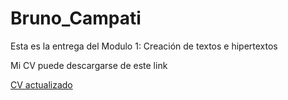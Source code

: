 # Bruno_Campati

Esta es la entrega del Modulo 1: Creación de textos e hipertextos

<p>

Mi CV puede descargarse de este link

<p>

[CV actualizado](https://github.com/BrunoCampati/BrunoCampatiTyHM/blob/main/CV_BrunoCampati.pdf)
